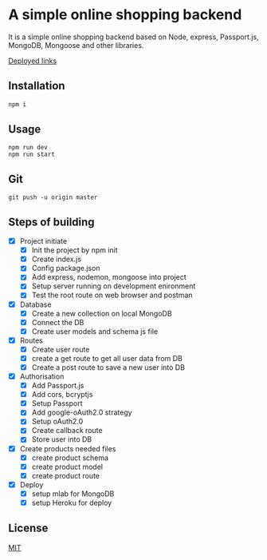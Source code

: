 # A simple online shopping backend

It is a simple online shopping backend based on Node, express, Passport.js, MongoDB, Mongoose and other libraries.

[Deployed links](https://postandshopping.herokuapp.com)

## Installation

```bash
npm i
```

## Usage

```
npm run dev
npm run start
```

## Git

```
git push -u origin master
```

## Steps of building

- [x] Project initiate
  - [x] Init the project by npm init
  - [x] Create index.js
  - [x] Config package.json
  - [x] Add express, nodemon, mongoose into project
  - [x] Setup server running on development enironment
  - [x] Test the root route on web browser and postman
- [x] Database
  - [x] Create a new collection on local MongoDB
  - [x] Connect the DB
  - [x] Create user models and schema js file
- [x] Routes
  - [x] Create user route
  - [x] create a get route to get all user data from DB
  - [x] Create a post route to save a new user into DB
- [x] Authorisation
  - [x] Add Passport.js
  - [x] Add cors, bcryptjs
  - [x] Setup Passport
  - [x] Add google-oAuth2.0 strategy
  - [x] Setup oAuth2.0
  - [x] Create callback route
  - [x] Store user into DB
- [x] Create products needed files
  - [x] create product schema
  - [x] create product model
  - [x] create product route
- [x] Deploy
  - [x] setup mlab for MongoDB
  - [x] setup Heroku for deploy

## License

[MIT](https://choosealicense.com/licenses/mit/)
